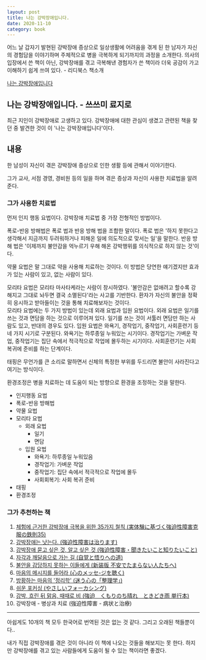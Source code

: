 ```yaml
---
layout: post
title: 나는 강박장애입니다.
date: 2020-11-10
category: book
---
```


어느 날 갑자기 발현된 강박장애 증상으로 일상생활에 어려움을 겪게 된 한 남자가 자신의 경험담을 이야기하며 주체적으로 병을 극복하게 되기까지의 과정을 소개한다. 의사의 입장에서 쓴 책이 아닌, 강박장애를 겪고 극복해낸 경험자가 쓴 책이라 더욱 공감이 가고 이해하기 쉽게 쓰여 있다. - 리디북스 책소개

[나는 강박장애입니다](https://ridibooks.com/books/1940000101?_s=search&_q=%EA%B0%95%EB%B0%95)

## 나는 강박장애입니다. - 쓰쓰미 료지로

최근 지인이 강박장애로 고생하고 있다. 강박장애에 대한 관심이 생겼고 관련된 책을 찾던 중 발견한 것이 이 '나는 강박장애입니다'이다.

## 내용

한 남성이 자신이 겪은 강박장애 증상으로 인한 생활 등에 관해서 이야기한다.

그가 교사, 서점 경영, 경비원 등의 일을 하며 겪은 증상과 자신이 사용한 치료법을 알려준다.

### 그가 사용한 치료법

먼저 인지 행동 요법이다. 강박장애 치료법 중 가장 전형적인 방법이다.

폭로-반응 방해법은 폭로 법과 반응 방해 법을 조합한 말이다. 폭로 법은 '하지 못한다고 생각해서 지금까지 두려워하거나 피해온 일에 의도적으로 맞서는 일'을 말한다. 반응 방해 법은 '이제까지 불안감을 억누르기 우해 해온 강박행위를 의식적으로 하지 않는 것'이다.

약물 요법은 말 그대로 약을 사용해 치료하는 것이다. 이 방법은 당연한 얘기겠지만 효과가 있는 사람이 있고, 없는 사람이 있다.

모리타 요법은 모리타 마사타케라는 사람이 창시하였다. '불안감은 없애려고 할수록 강해지고 그대로 놔두면 결국 소멸된다'라는 사고를 기반한다. 환자가 자신의 불안을 정확히 응시하고 받아들이는 것을 통해 치료해보자는 것이다.  
모리타 요법에는 두 가지 방법이 있는데 외래 요법과 입원 요법이다. 외래 요법은 일기를 쓰는 것과 면담을 하는 것으로 이루어져 있다. 일기를 쓰는 것이 서툴러 면담만 하는 사람도 있고, 반대의 경우도 있다. 입원 요법은 와욕기, 경작업기, 중작업기, 사회훈련기 등 네 가지 시기로 구분된다. 와욕기는 하루종일 누워있는 시기이다. 경작업기는 가벼운 작업, 중작업기는 집단 속에서 적극적으로 작업에 몰두하는 시기이다. 사회훈련기는 사회 복귀에 준비를 하는 단계이다.

태핑은 무언가를 큰 소리로 말하면서 신체의 특정한 부위를 두드리면 불안이 사라진다고 여기는 방식이다.

환경조정은 병을 치료하는 데 도움이 되는 방향으로 환경을 조정하는 것을 말한다.

- 인지행동 요법
- 폭로-반응 방해법
- 약물 요법
- 모리타 요법
    - 외래 요법
        - 일기
        - 면담
    - 입원 요법
        - 와욕기: 하루종일 누워있음
        - 경작업기: 가벼운 작업
        - 중작업기: 집단 속에서 적극적으로 작업에 몰두
        - 사회회복기: 사회 복귀 준비
- 태핑
- 환경조정

### 그가 추천하는 책
1. [체험에 근거한 강박장애 극복을 위한 35가지 철칙 (実体験に基づく強迫性障害克服の鉄則35)](https://www.amazon.co.jp/%E5%AE%9F%E4%BD%93%E9%A8%93%E3%81%AB%E5%9F%BA%E3%81%A5%E3%81%8F%E5%BC%B7%E8%BF%AB%E6%80%A7%E9%9A%9C%E5%AE%B3%E5%85%8B%E6%9C%8D%E3%81%AE%E9%89%84%E5%89%8735-%E7%94%B0%E6%9D%91-%E6%B5%A9%E4%BA%8C/dp/4835527712)
2. [강박장애는 낫는다. (強迫性障害は治ります)](https://www.amazon.co.jp/%E5%BC%B7%E8%BF%AB%E6%80%A7%E9%9A%9C%E5%AE%B3%E3%81%AF%E6%B2%BB%E3%82%8A%E3%81%BE%E3%81%99-%E2%80%95%E3%81%82%E3%82%8B%E4%BD%93%E9%A8%93%E8%80%85%E3%81%AE%E8%8B%A6%E6%82%A9%E3%81%A8%E5%BF%AB%E5%BE%A9%E3%81%97%E3%81%9F%E5%96%9C%E3%81%B3%E3%81%AE%E5%A0%B1%E5%91%8A-%E7%94%B0%E6%9D%91-%E6%B5%A9%E4%BA%8C/dp/489295523X)
3. [강박장애 묻고 싶은 것, 알고 싶은 것 (強迫性障害・聞きたいこと知りたいこと)](https://www.amazon.co.jp/%E5%BC%B7%E8%BF%AB%E6%80%A7%E9%9A%9C%E5%AE%B3%E3%83%BB%E8%81%9E%E3%81%8D%E3%81%9F%E3%81%84%E3%81%93%E3%81%A8%E7%9F%A5%E3%82%8A%E3%81%9F%E3%81%84%E3%81%93%E3%81%A8-%E7%94%B0%E6%9D%91-%E6%B5%A9%E4%BA%8C/dp/4791106695)
4. [자각과 깨달음으로 가는 길 (自覚と悟りへの道)](https://www.amazon.co.jp/%E6%96%B0%E7%89%88-%E8%87%AA%E8%A6%9A%E3%81%A8%E6%82%9F%E3%82%8A%E3%81%B8%E3%81%AE%E9%81%93%E2%80%95%E7%A5%9E%E7%B5%8C%E8%B3%AA%E3%81%AB%E6%82%A9%E3%82%80%E4%BA%BA%E3%81%AE%E3%81%9F%E3%82%81%E3%81%AB-%E6%A3%AE%E7%94%B0-%E6%AD%A3%E9%A6%AC/dp/4826971419)
5. [불안을 감당하지 못하는 이들에게 (新装版 不安でたまらない人たちへ)](https://www.amazon.co.jp/%E6%96%B0%E8%A3%85%E7%89%88-%E4%B8%8D%E5%AE%89%E3%81%A7%E3%81%9F%E3%81%BE%E3%82%89%E3%81%AA%E3%81%84%E4%BA%BA%E3%81%9F%E3%81%A1%E3%81%B8-%E3%82%84%E3%81%A3%E3%81%8B%E3%81%84%E3%81%A7%E7%97%85%E7%9A%84%E3%81%AA%E7%99%96%E3%82%92%E6%B2%BB%E3%81%99-%E3%82%B8%E3%82%A7%E3%83%95%E3%83%AA%E3%83%BC%E3%83%BBM-%E3%82%B7%E3%83%A5%E3%82%A6%E3%82%A9%E3%83%BC%E3%83%84/dp/4794222548)
6. [마음의 메시지를 들어라 (心のメッセ-ジを聴く)](https://www.amazon.co.jp/%E5%BF%83%E3%81%AE%E3%83%A1%E3%83%83%E3%82%BB-%E3%82%B8%E3%82%92%E8%81%B4%E3%81%8F-%E8%AC%9B%E8%AB%87%E7%A4%BE%E7%8F%BE%E4%BB%A3%E6%96%B0%E6%9B%B8-%E6%B1%A0%E8%A6%8B-%E9%99%BD/dp/4061492411)
7. [방황하는 마음의 '정리학' (迷う心の「整理学」)](https://www.amazon.co.jp/%E8%BF%B7%E3%81%86%E5%BF%83%E3%81%AE%E3%80%8C%E6%95%B4%E7%90%86%E5%AD%A6%E3%80%8D%E2%80%95%E5%BF%83%E3%82%92%E3%81%9D%E3%81%A3%E3%81%A8%E7%BD%AE%E3%81%84%E3%81%A8%E3%81%84%E3%81%A6-%E8%AC%9B%E8%AB%87%E7%A4%BE%E7%8F%BE%E4%BB%A3%E6%96%B0%E6%9B%B8-%E5%A2%97%E4%BA%95-%E6%AD%A6%E5%A3%AB/dp/406149483X)
8. [쉬운 포커싱 (やさしいフォーカシング)](https://www.amazon.co.jp/%E3%82%84%E3%81%95%E3%81%97%E3%81%84%E3%83%95%E3%82%A9%E3%83%BC%E3%82%AB%E3%82%B7%E3%83%B3%E3%82%B0%E2%80%95%E8%87%AA%E5%88%86%E3%81%A7%E3%81%A7%E3%81%8D%E3%82%8B%E3%81%93%E3%81%93%E3%82%8D%E3%81%AE%E5%87%A6%E6%96%B9-%E3%82%A2%E3%83%B3%E3%83%BB%E3%83%AF%E3%82%A4%E3%82%B6%E3%83%BC-%E3%82%B3%E3%83%BC%E3%83%8D%E3%83%AB/dp/4795223742)
9. [강박, 흐린 뒤 맑음, 때때로 비 (強迫　くもりのち晴れ　ときどき雨 単行本)](https://www.amazon.co.jp/%E5%BC%B7%E8%BF%AB-%E3%81%8F%E3%82%82%E3%82%8A%E3%81%AE%E3%81%A1%E6%99%B4%E3%82%8C-%E3%81%A8%E3%81%8D%E3%81%A9%E3%81%8D%E9%9B%A8-%E6%A2%A8%E6%9C%AC%E6%81%B5%E9%87%8C%E5%AD%90/dp/4860954378)
10. 강박장애 - 병상과 치료 (強迫性障害 - 病状と治療)

---
아쉽게도 10개의 책 모두 한국어로 번역된 것은 없는 것 같다. 그리고 오래된 책들뿐이다..

내가 직접 강박장애를 겪은 것이 아니라 이 책에 나오는 것들을 해보지는 못 한다. 하지만 강박장애를 겪고 있는 사람들에게 도움이 될 수 있는 책이라면 좋겠다.